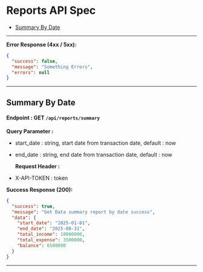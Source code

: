 # Reports API Spec

- [Summary By Date](#summary-by-date)

---

**Error Response (4xx / 5xx):**

```json
{
  "success": false,
  "message": "Something Errors",
  "errors": null
}
```

---

## Summary By Date

#### Endpoint : GET `/api/reports/summary`

**Query Parameter :**

- start_date : string, start date from transaction date, default : now
- end_date : string, end date from transaction date, default : now

  **Request Header :**

- X-API-TOKEN : token

**Success Response (200):**

```json
{
  "success": true,
  "message": "Get Data summary report by date success",
  "data": {
    "start_date": "2025-01-01",
    "end_date": "2025-08-31",
    "total_income": 10000000,
    "total_expense": 3500000,
    "balance": 6500000
  }
}
```

---
